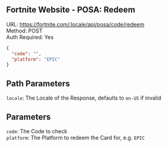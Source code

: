## Fortnite Website - POSA: Redeem

URL: https://fortnite.com/:locale/api/posa/code/redeem \
Method: POST \
Auth Required: Yes

```json
{
  "code": "",
  "platform": "EPIC"
}
```

## Path Parameters

`locale`: The Locale of the Response, defaults to `en-US` if invalid

## Parameters

`code`: The Code to check <br/>
`platform`: The Platform to redeem the Card for, e.g. `EPIC`
